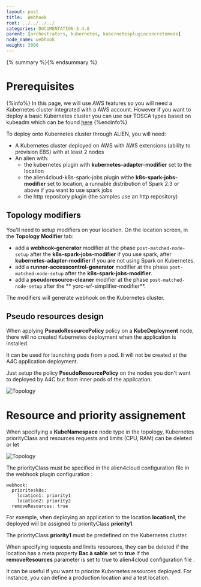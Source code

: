 ```yaml
---
layout: post
title:  Webhook
root: ../../../../
categories: DOCUMENTATION-3.4.0
parent: [orchestrators, kubernetes, kubernetespluginconcretemode]
node_name: webhook
weight: 3000
---
```

{% summary %}{% endsummary %}
# Prerequisites

{%info%}
In this page, we will use AWS features so you will need a Kubernetes cluster integrated with a AWS account.
However if you want to deploy a basic Kubernetes cluster you can use our TOSCA types based on kubeadm which can be found [here](https://github.com/alien4cloud/csar-public-library/tree/develop/org/alien4cloud/kubernetes/kubeadm)
{%endinfo%}

To deploy onto Kubernetes cluster through ALIEN, you will need:

- A Kubernetes cluster deployed on AWS with AWS extensions (ability to provision EBS) with at least 2 nodes
- An alien with:
  - the kubernetes plugin with **kubernetes-adapter-modifier** set to the location
  - the alien4cloud-k8s-spark-jobs plugin withe **k8s-spark-jobs-modifier** set to location, a runnable distribution of Spark 2.3 or above if you want to use spark jobs
  - the http repository plugin (the samples use an http repository)

## Topology modifiers

You'll need to setup modifiers on your location. On the location screen, in the **Topology Modifier** tab:


- add a **webhook-generator** modifier at the phase `post-matched-node-setup` after the **k8s-spark-jobs-modifier** if you use spark, after **kubernetes-adapter-modifier** if you are not using Spark on Kubernetes.
- add a **runner-accesscontrol-generator** modifier at the phase `post-matched-node-setup` after the **k8s-spark-jobs-modifier**.
- add a **pseudoresource-cleaner** modifier at the phase `post-matched-node-setup` after the ** 	yorc-wf-simplifier-modifier**.



The modifiers will generate webhook on the Kubernetes cluster.

## Pseudo resources design

When applying **PseudoResourcePolicy** policy on a **KubeDeployment** node, there will no created Kubernetes deployment when the application is installed.

It can be used for launching pods from a pod. It will not be created at the A4C application deployment.

Just setup the policy **PseudoResourcePolicy** on the nodes you don't want to deployed by A4C but from inner pods of the application.

![Topology](../../images/3.4.0/orchestrators/kubernetes/webhook_1.png)

# Resource and priority assignement

When specifying a **KubeNamespace** node type in the topology, Kubernetes priorityClass and resources requests and limits (CPU, RAM) can be deleted or let


![Topology](../../images/3.4.0/orchestrators/kubernetes/webhook_2.png)


The priorityClass must be specified in the alien4cloud configuration file in the webhook plugin configuration :
```
webhook:
  prioritesk8s:
    location1: priority1
    location2: priority2
  removeResources: true
```

For exemple, vhen deploying an application to the location **location1**, the deployed will be assigned to priorityClass **priority1**.

The priorityClass **priority1** must be predefined on the Kubernetes cluster.


When specifying requests and limits resources, they can be deleted if the location has a meta property **Bac à sable** set to **true** if the **removeResources** parameter is set to true to alien4cloud configuration file .

It can be useful if you want to priorize Kubernetes resources deployed. For instance, you can define a production location and a test location. 







